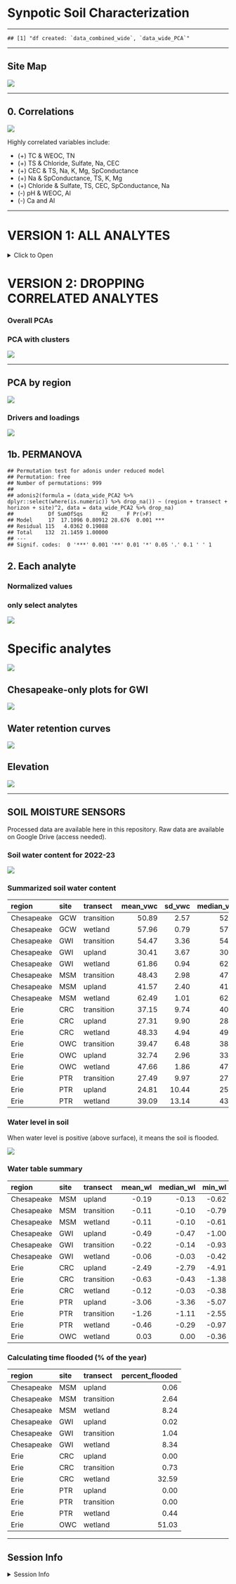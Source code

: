 Synpotic Soil Characterization
================

------------------------------------------------------------------------

    ## [1] "df created: `data_combined_wide`, `data_wide_PCA`"

------------------------------------------------------------------------

## Site Map

![](manuscript_figures_files/figure-gfm/map-1.png)<!-- -->

------------------------------------------------------------------------

## 0. Correlations

![](manuscript_figures_files/figure-gfm/gg_corr-1.png)<!-- -->

Highly correlated variables include:

- (+) TC & WEOC, TN
- (+) TS & Chloride, Sulfate, Na, CEC
- (+) CEC & TS, Na, K, Mg, SpConductance
- (+) Na & SpConductance, TS, K, Mg
- (+) Chloride & Sulfate, TS, CEC, SpConductance, Na
- (-) pH & WEOC, Al
- (-) Ca and Al

------------------------------------------------------------------------

# VERSION 1: ALL ANALYTES

<details>
<summary>
Click to Open
</summary>

## 1. PCAs

------------------------------------------------------------------------

### Overall PCAs

### PCA with clusters

![](manuscript_figures_files/figure-gfm/cluster_pca-1.png)<!-- -->

![](manuscript_figures_files/figure-gfm/pca_gg_regions-1.png)<!-- -->

### Drivers and loadings

![](manuscript_figures_files/figure-gfm/pc_gg-1.png)<!-- -->

------------------------------------------------------------------------

## 1b. PERMANOVA

    ## Permutation test for adonis under reduced model
    ## Permutation: free
    ## Number of permutations: 999
    ## 
    ## adonis2(formula = (data_wide_PCA %>% dplyr::select(where(is.numeric)) %>% drop_na()) ~ (region + transect + horizon + site)^2, data = data_wide_PCA %>% drop_na)
    ##           Df SumOfSqs      R2      F Pr(>F)    
    ## Model     17  16.8403 0.82363 31.041  0.001 ***
    ## Residual 113   3.6062 0.17637                  
    ## Total    130  20.4464 1.00000                  
    ## ---
    ## Signif. codes:  0 '***' 0.001 '**' 0.01 '*' 0.05 '.' 0.1 ' ' 1

## 2. Each analyte

### Normalized values - v2

![](manuscript_figures_files/figure-gfm/scaled_gg2-1.png)<!-- -->

![](manuscript_figures_files/figure-gfm/scaled_gg2_split-1.png)<!-- -->

### GWI only

![](manuscript_figures_files/figure-gfm/scaled_gg2_gwi-1.png)<!-- -->

</details>

# VERSION 2: DROPPING CORRELATED ANALYTES

### Overall PCAs

### PCA with clusters

![](manuscript_figures_files/figure-gfm/v2-cluster_pca-1.png)<!-- -->

------------------------------------------------------------------------

## PCA by region

![](manuscript_figures_files/figure-gfm/v2-pca_gg_regions-1.png)<!-- -->

### Drivers and loadings

![](manuscript_figures_files/figure-gfm/v2-pc_gg-1.png)<!-- -->

## 1b. PERMANOVA

    ## Permutation test for adonis under reduced model
    ## Permutation: free
    ## Number of permutations: 999
    ## 
    ## adonis2(formula = (data_wide_PCA2 %>% dplyr::select(where(is.numeric)) %>% drop_na()) ~ (region + transect + horizon + site)^2, data = data_wide_PCA2 %>% drop_na)
    ##           Df SumOfSqs      R2      F Pr(>F)    
    ## Model     17  17.1096 0.80912 28.676  0.001 ***
    ## Residual 115   4.0362 0.19088                  
    ## Total    132  21.1459 1.00000                  
    ## ---
    ## Signif. codes:  0 '***' 0.001 '**' 0.01 '*' 0.05 '.' 0.1 ' ' 1

## 2. Each analyte

### Normalized values

### only select analytes

![](manuscript_figures_files/figure-gfm/v2-scaled_gg2_split-NEW-1.png)<!-- -->

# Specific analytes

![](manuscript_figures_files/figure-gfm/analytesx-3-1.png)<!-- -->

## Chesapeake-only plots for GWI

![](manuscript_figures_files/figure-gfm/analytes-gwi-1.png)<!-- -->

## Water retention curves

![](manuscript_figures_files/figure-gfm/gg_hyprop-1.png)<!-- -->

## Elevation

![](manuscript_figures_files/figure-gfm/gg_elevation-1.png)<!-- -->

------------------------------------------------------------------------

## SOIL MOISTURE SENSORS

Processed data are available here in this repository. Raw data are
available on Google Drive (access needed).

### Soil water content for 2022-23

![](manuscript_figures_files/figure-gfm/gg_vwc-1.png)<!-- -->

### Summarized soil water content

| region     | site | transect   | mean_vwc | sd_vwc | median_vwc |
|:-----------|:-----|:-----------|---------:|-------:|-----------:|
| Chesapeake | GCW  | transition |    50.89 |   2.57 |      52.22 |
| Chesapeake | GCW  | wetland    |    57.96 |   0.79 |      57.79 |
| Chesapeake | GWI  | transition |    54.47 |   3.36 |      54.77 |
| Chesapeake | GWI  | upland     |    30.41 |   3.67 |      30.12 |
| Chesapeake | GWI  | wetland    |    61.86 |   0.94 |      62.06 |
| Chesapeake | MSM  | transition |    48.43 |   2.98 |      47.93 |
| Chesapeake | MSM  | upland     |    41.57 |   2.40 |      41.65 |
| Chesapeake | MSM  | wetland    |    62.49 |   1.01 |      62.46 |
| Erie       | CRC  | transition |    37.15 |   9.74 |      40.66 |
| Erie       | CRC  | upland     |    27.31 |   9.90 |      28.53 |
| Erie       | CRC  | wetland    |    48.33 |   4.94 |      49.43 |
| Erie       | OWC  | transition |    39.47 |   6.48 |      38.67 |
| Erie       | OWC  | upland     |    32.74 |   2.96 |      33.66 |
| Erie       | OWC  | wetland    |    47.66 |   1.86 |      47.53 |
| Erie       | PTR  | transition |    27.49 |   9.97 |      27.90 |
| Erie       | PTR  | upland     |    24.81 |  10.44 |      25.35 |
| Erie       | PTR  | wetland    |    39.09 |  13.14 |      43.38 |

### Water level in soil

When water level is positive (above surface), it means the soil is
flooded.

![](manuscript_figures_files/figure-gfm/gg_water_level-1.png)<!-- -->

### Water table summary

| region     | site | transect   | mean_wl | median_wl | min_wl | max_wl |
|:-----------|:-----|:-----------|--------:|----------:|-------:|-------:|
| Chesapeake | MSM  | upland     |   -0.19 |     -0.13 |  -0.62 |   0.01 |
| Chesapeake | MSM  | transition |   -0.11 |     -0.10 |  -0.79 |   0.23 |
| Chesapeake | MSM  | wetland    |   -0.11 |     -0.10 |  -0.61 |   0.34 |
| Chesapeake | GWI  | upland     |   -0.49 |     -0.47 |  -1.00 |   0.03 |
| Chesapeake | GWI  | transition |   -0.22 |     -0.14 |  -0.93 |   0.38 |
| Chesapeake | GWI  | wetland    |   -0.06 |     -0.03 |  -0.42 |   0.54 |
| Erie       | CRC  | upland     |   -2.49 |     -2.79 |  -4.91 |  -0.04 |
| Erie       | CRC  | transition |   -0.63 |     -0.43 |  -1.38 |   0.42 |
| Erie       | CRC  | wetland    |   -0.12 |     -0.03 |  -0.38 |   0.66 |
| Erie       | PTR  | upland     |   -3.06 |     -3.36 |  -5.07 |  -0.29 |
| Erie       | PTR  | transition |   -1.26 |     -1.11 |  -2.55 |  -0.02 |
| Erie       | PTR  | wetland    |   -0.46 |     -0.29 |  -0.97 |   0.27 |
| Erie       | OWC  | wetland    |    0.03 |      0.00 |  -0.36 |   0.69 |

### Calculating time flooded (% of the year)

| region     | site | transect   | percent_flooded |
|:-----------|:-----|:-----------|----------------:|
| Chesapeake | MSM  | upland     |            0.06 |
| Chesapeake | MSM  | transition |            2.64 |
| Chesapeake | MSM  | wetland    |            8.24 |
| Chesapeake | GWI  | upland     |            0.02 |
| Chesapeake | GWI  | transition |            1.04 |
| Chesapeake | GWI  | wetland    |            8.34 |
| Erie       | CRC  | upland     |            0.00 |
| Erie       | CRC  | transition |            0.73 |
| Erie       | CRC  | wetland    |           32.59 |
| Erie       | PTR  | upland     |            0.00 |
| Erie       | PTR  | transition |            0.00 |
| Erie       | PTR  | wetland    |            0.44 |
| Erie       | OWC  | wetland    |           51.03 |

------------------------------------------------------------------------

## Session Info

<details>
<summary>
Session Info
</summary>

Date run: 2025-08-12

    ## R version 4.5.0 (2025-04-11)
    ## Platform: aarch64-apple-darwin20
    ## Running under: macOS Sequoia 15.5
    ## 
    ## Matrix products: default
    ## BLAS:   /Library/Frameworks/R.framework/Versions/4.5-arm64/Resources/lib/libRblas.0.dylib 
    ## LAPACK: /Library/Frameworks/R.framework/Versions/4.5-arm64/Resources/lib/libRlapack.dylib;  LAPACK version 3.12.1
    ## 
    ## locale:
    ## [1] en_US.UTF-8/en_US.UTF-8/en_US.UTF-8/C/en_US.UTF-8/en_US.UTF-8
    ## 
    ## time zone: America/Los_Angeles
    ## tzcode source: internal
    ## 
    ## attached base packages:
    ## [1] stats     graphics  grDevices utils     datasets  methods   base     
    ## 
    ## other attached packages:
    ##  [1] vegan_2.7-1         permute_0.9-7       ggConvexHull_0.1.0 
    ##  [4] factoextra_1.0.7    ggspatial_1.1.9     sf_1.0-21          
    ##  [7] ggh4x_0.3.1         ggbiplot_0.55       furrr_0.3.1        
    ## [10] future_1.58.0       googledrive_2.1.1   beepr_2.0          
    ## [13] tictoc_1.2.1        cowplot_1.1.3       parsedate_1.3.2    
    ## [16] janitor_2.2.1       pacman_0.5.1        multcompView_0.1-10
    ## [19] multcomp_1.4-28     TH.data_1.1-3       MASS_7.3-65        
    ## [22] survival_3.8-3      mvtnorm_1.3-3       googlesheets4_1.1.1
    ## [25] soilpalettes_0.1.0  PNWColors_0.1.0     magrittr_2.0.3     
    ## [28] lubridate_1.9.4     forcats_1.0.0       stringr_1.5.1      
    ## [31] dplyr_1.1.4         purrr_1.0.4         readr_2.1.5        
    ## [34] tidyr_1.3.1         tibble_3.3.0        ggplot2_3.5.2      
    ## [37] tidyverse_2.0.0     tarchetypes_0.13.1  targets_1.11.3     
    ## 
    ## loaded via a namespace (and not attached):
    ##  [1] Rdpack_2.6.4       DBI_1.2.3          gridExtra_2.3      s2_1.1.8          
    ##  [5] sandwich_3.1-1     rlang_1.1.6        snakecase_0.11.1   e1071_1.7-16      
    ##  [9] compiler_4.5.0     mgcv_1.9-1         callr_3.7.6        vctrs_0.6.5       
    ## [13] reshape2_1.4.4     pkgconfig_2.0.3    wk_0.9.4           fastmap_1.2.0     
    ## [17] backports_1.5.0    labeling_0.4.3     rmarkdown_2.29     tzdb_0.5.0        
    ## [21] nloptr_2.2.1       ps_1.9.1           xfun_0.52          broom_1.0.8       
    ## [25] parallel_4.5.0     prettyunits_1.2.0  cluster_2.1.8.1    R6_2.6.1          
    ## [29] stringi_1.8.7      RColorBrewer_1.1-3 boot_1.3-31        car_3.1-3         
    ## [33] parallelly_1.45.1  cellranger_1.1.0   Rcpp_1.0.14        knitr_1.50        
    ## [37] zoo_1.8-14         audio_0.1-11       Matrix_1.7-3       splines_4.5.0     
    ## [41] igraph_2.1.4       timechange_0.3.0   tidyselect_1.2.1   abind_1.4-8       
    ## [45] rstudioapi_0.17.1  yaml_2.3.10        codetools_0.2-20   processx_3.8.6    
    ## [49] listenv_0.9.1      lattice_0.22-6     plyr_1.8.9         withr_3.0.2       
    ## [53] evaluate_1.0.3     units_0.8-7        proxy_0.4-27       pillar_1.10.2     
    ## [57] ggpubr_0.6.0       carData_3.0-5      KernSmooth_2.23-26 reformulas_0.4.1  
    ## [61] generics_0.1.3     hms_1.1.3          scales_1.4.0       minqa_1.2.8       
    ## [65] globals_0.18.0     base64url_1.4      class_7.3-23       glue_1.8.0        
    ## [69] tools_4.5.0        data.table_1.17.0  lme4_1.1-37        ggsignif_0.6.4    
    ## [73] fs_1.6.6           grid_4.5.0         rbibutils_2.3      nlme_3.1-168      
    ## [77] Formula_1.2-5      cli_3.6.5          gargle_1.5.2       gtable_0.3.6      
    ## [81] ggcorrplot_0.1.4.1 rstatix_0.7.2      digest_0.6.37      classInt_0.4-11   
    ## [85] ggrepel_0.9.6      farver_2.1.2       htmltools_0.5.8.1  lifecycle_1.0.4   
    ## [89] secretbase_1.0.5

</details>
